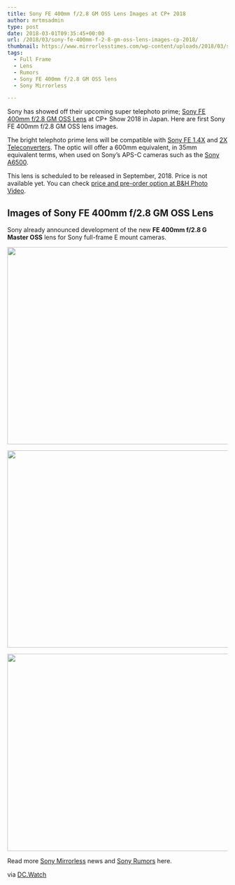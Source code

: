 ```yaml
---
title: Sony FE 400mm f/2.8 GM OSS Lens Images at CP+ 2018
author: mrtmsadmin
type: post
date: 2018-03-01T09:35:45+00:00
url: /2018/03/sony-fe-400mm-f-2-8-gm-oss-lens-images-cp-2018/
thumbnail: https://www.mirrorlesstimes.com/wp-content/uploads/2018/03/sony-fe-400mm-f-2.8-gm-oss-lens-3.jpg
tags:
  - Full Frame
  - Lens
  - Rumors
  - Sony FE 400mm f/2.8 GM OSS lens
  - Sony Mirrorless

---
```

Sony has showed off their upcoming super telephoto prime; <a href="https://www.mirrorlesstimes.com/tags/sony-fe-400mm-f-2-8-gm-oss-lens/" target="_blank" rel="noopener" data-wpel-link="exclude">Sony FE 400mm f/2.8 GM OSS Lens</a> at CP+ Show 2018 in Japan. Here are first Sony FE 400mm f/2.8 GM OSS lens images.<span id="more-2028"></span>

The bright telephoto prime lens will be compatible with <a href="http://www.bhphotovideo.com/c/product/1222777-REG/sony_sel14tc_fe_1_4x_teleconverter.html/BI/20175/KBID/14249" target="_blank" rel="external nofollow noopener">Sony FE 1.4X</a> and <a href="http://www.bhphotovideo.com/c/product/1222778-REG/sony_sel20tc_fe_2x_teleconverter.html/BI/20175/KBID/14249" target="_blank" rel="external nofollow noopener">2X Teleconverters</a>. The optic will offer a 600mm equivalent, in 35mm equivalent terms, when used on Sony’s APS-C cameras such as the [Sony A6500][1].

This lens is scheduled to be released in September, 2018. Price is not available yet. You can check <a href="https://www.bhphotovideo.com/c/product/1369634-REG/sony_fe_400mm_f_2_8_gm.html/BI/20175/KBID/14249" target="_new" rel="nofollow" data-wpel-link="external">price and pre-order option at B&H Photo Video</a>.<!--more-->

## Images of Sony FE 400mm f/2.8 GM OSS Lens

Sony already announced development of the new **FE 400mm f/2.8 G Master OSS** lens for Sony full-frame E mount cameras.

[<img class="aligncenter size-full wp-image-1729" src="https://i2.wp.com/www.mirrorlesstimes.com/wp-content/uploads/2018/03/sony-fe-400mm-f-2.8-gm-oss-lens-7.jpg?resize=600%2C450&#038;ssl=1" alt="" width="600" height="450" srcset="https://i2.wp.com/www.mirrorlesstimes.com/wp-content/uploads/2018/03/sony-fe-400mm-f-2.8-gm-oss-lens-7.jpg?w=800&ssl=1 800w, https://i2.wp.com/www.mirrorlesstimes.com/wp-content/uploads/2018/03/sony-fe-400mm-f-2.8-gm-oss-lens-7.jpg?resize=400%2C300&ssl=1 400w, https://i2.wp.com/www.mirrorlesstimes.com/wp-content/uploads/2018/03/sony-fe-400mm-f-2.8-gm-oss-lens-7.jpg?resize=768%2C576&ssl=1 768w" sizes="(max-width: 600px) 100vw, 600px" data-recalc-dims="1" />][2]

[<img class="aligncenter size-full wp-image-1730" src="https://i0.wp.com/www.mirrorlesstimes.com/wp-content/uploads/2018/03/sony-fe-400mm-f-2.8-gm-oss-lens-1.jpg?resize=600%2C450&#038;ssl=1" alt="" width="600" height="450" srcset="https://i0.wp.com/www.mirrorlesstimes.com/wp-content/uploads/2018/03/sony-fe-400mm-f-2.8-gm-oss-lens-1.jpg?w=1200&ssl=1 1200w, https://i0.wp.com/www.mirrorlesstimes.com/wp-content/uploads/2018/03/sony-fe-400mm-f-2.8-gm-oss-lens-1.jpg?resize=400%2C300&ssl=1 400w, https://i0.wp.com/www.mirrorlesstimes.com/wp-content/uploads/2018/03/sony-fe-400mm-f-2.8-gm-oss-lens-1.jpg?resize=768%2C576&ssl=1 768w, https://i0.wp.com/www.mirrorlesstimes.com/wp-content/uploads/2018/03/sony-fe-400mm-f-2.8-gm-oss-lens-1.jpg?resize=970%2C728&ssl=1 970w" sizes="(max-width: 600px) 100vw, 600px" data-recalc-dims="1" />][3]

[<img class="aligncenter size-full wp-image-1731" src="https://i1.wp.com/www.mirrorlesstimes.com/wp-content/uploads/2018/03/sony-fe-400mm-f-2.8-gm-oss-lens-4.jpg?resize=600%2C450&#038;ssl=1" alt="" width="600" height="450" srcset="https://i1.wp.com/www.mirrorlesstimes.com/wp-content/uploads/2018/03/sony-fe-400mm-f-2.8-gm-oss-lens-4.jpg?w=800&ssl=1 800w, https://i1.wp.com/www.mirrorlesstimes.com/wp-content/uploads/2018/03/sony-fe-400mm-f-2.8-gm-oss-lens-4.jpg?resize=400%2C300&ssl=1 400w, https://i1.wp.com/www.mirrorlesstimes.com/wp-content/uploads/2018/03/sony-fe-400mm-f-2.8-gm-oss-lens-4.jpg?resize=768%2C576&ssl=1 768w" sizes="(max-width: 600px) 100vw, 600px" data-recalc-dims="1" />][4]

Read more <a href="https://www.mirrorlesstimes.com/tags/sony-mirrorless/" target="_blank" rel="noopener">Sony Mirrorless</a> news and <a href="https://www.dailycameranews.com/tag/sony-rumors/" target="_blank" rel="noopener">Sony Rumors</a> here.

via <a href="https://dc.watch.impress.co.jp/docs/news/eventreport/1109190.html" target="_blank" rel="nofollow external noopener noreferrer" data-wpel-link="external">DC.Watch</a>

 [1]: https://www.dailycameranews.com/2016/11/best-sony-a6500-lenses/
 [2]: https://i2.wp.com/www.mirrorlesstimes.com/wp-content/uploads/2018/03/sony-fe-400mm-f-2.8-gm-oss-lens-7.jpg?ssl=1
 [3]: https://i0.wp.com/www.mirrorlesstimes.com/wp-content/uploads/2018/03/sony-fe-400mm-f-2.8-gm-oss-lens-1.jpg?ssl=1
 [4]: https://i1.wp.com/www.mirrorlesstimes.com/wp-content/uploads/2018/03/sony-fe-400mm-f-2.8-gm-oss-lens-4.jpg?ssl=1